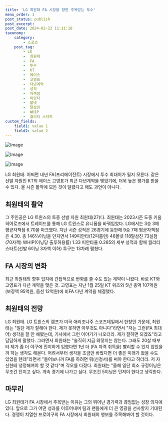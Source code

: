 ```yaml
---
title: 'LG 최원태 FA 시장을 향한 주목받는 투수'
menu_order: 1
post_status: publish
post_excerpt: 
post_date: 2024-02-22 11:11:18
taxonomy:
    category:
        - 스포츠
    post_tag:
        - LG
        -  최원태
        -  FA
        -  투수
        -  KT
        -  에이스
        -  고영표
        -  다년계약
        -  성적
        -  자책점
        -  피안타
        -  볼넷
        -  탈삼진
        -  WHIP
        -  퀄리티 스타트
custom_fields:
    field1: value 1
    field2: value 2
---
```


![Image](https://imgnews.pstatic.net/image/108/2024/02/22/0003216424_001_20240222072201210.jpg?type=w647)

![Image](https://imgnews.pstatic.net/image/108/2024/02/22/0003216424_002_20240222072201296.jpg?type=w647)

![Image](https://imgnews.pstatic.net/image/108/2024/02/22/0003216424_003_20240222072201793.jpg?type=w647)

LG 최원태. 어쩌면 내년 FA(프리에이전트) 시장에서 투수 최대어가 될지 모른다. 같은 선발 자원인 KT의 에이스 고영표가 최근 다년계약을 맺었기에, 더욱 높은 평가를 받을 수 있다. 올 시즌 활약에 모든 것이 달렸다고 해도 과언이 아니다.
## 최원태의 활약
그 주인공은 LG 트윈스의 토종 선발 자원 최원태(27)다. 최원태는 2023시즌 도중 키움 히어로즈에서 트레이드를 통해 LG 트윈스로 유니폼을 바꿔입었다. LG에서는 3승 3패 평균자책점 6.70을 마크했다. 지난 시즌 성적은 26경기에 등판해 9승 7패 평균자책점은 4.30. 총 146⅔이닝을 던지면서 149피안타(12피홈런) 46볼넷 118탈삼진 73실점(70자책) WHIP(이닝당 출루허용률) 1.33 피안타율 0.265의 세부 성적과 함께 퀄리티 스타트(선발 6이닝 3자책 이하) 투구는 13차례 펼쳤다.
## FA 시장의 변화
최근 최원태의 향후 입지에 간접적으로 변화를 줄 수도 있는 계약이 나왔다. 바로 KT와 고영표가 다년 계약을 맺은 것. 고영표는 지난 1월 25일 KT 위즈와 5년 총액 107억원(보장액 95억원, 옵션 12억원)에 비FA 다년 계약을 체결했다. 
## 최원태의 전망
LG 최원태. LG 트윈스의 캠프가 미국 애리조나주 스코츠데일에서 한창인 가운데, 최원태는 "일단 제가 잘해야 한다. 제가 못하면 아무것도 아니다"라면서 "저는 그런(FA 최대어) 생각을 잘 안 해봤는데, 기사에서 그런 이야기가 나오더라. 제가 잘하면 되겠죠"라고 담담하게 말했다. 그러면서 최원태는 "솔직히 지금 와닿지는 않는다. 그래도 20살 때부터 제가 좀 더 야구에 진지하게 임했다면 1년 더 (FA 자격 취득을) 빨리할 수 있지 않았을까 하는 생각도 해본다. 어려서부터 생각을 조금만 바꿨다면 더 좋은 미래가 왔을 수도 있었을 텐데"라면서 "들어보니까 FA를 하려면 뭐(신청서)를 써야 한다고 하더라. 저 자신한테 냉정해져야 할 것 같다"며 각오를 다졌다. 최원태는 "올해 일단 최소 규정이닝은 무조건 던지고 싶다. 계속 경기에 나가고 싶다. 무조건 5이닝은 던져야 한다고 생각한다. 
## 마무리
LG 최원태가 FA 시장에서 주목받는 이유는 그의 뛰어난 경기력과 끊임없는 성장 의지에 있다. 앞으로 그가 어떤 성과를 이루어내며 팀과 팬들에게 더 큰 영광을 선사할지 기대된다. 경쟁이 치열한 프로야구의 FA 시장에서 최원태의 행보를 주목해봐야 할 것이다.
